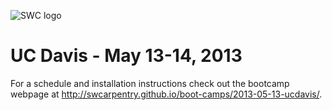 ![SWC logo](http://software-carpentry.org/img/software-carpentry-banner.png)

# UC Davis - May 13-14, 2013

For a schedule and installation instructions check out the bootcamp webpage at
http://swcarpentry.github.io/boot-camps/2013-05-13-ucdavis/.
